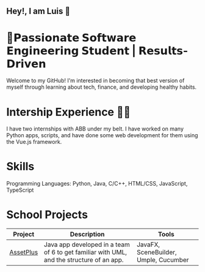 ## Hey!, I am Luis 👋

# 🚀𝗣𝗮𝘀𝘀𝗶𝗼𝗻𝗮𝘁𝗲 𝗦𝗼𝗳𝘁𝘄𝗮𝗿𝗲 𝗘𝗻𝗴𝗶𝗻𝗲𝗲𝗿𝗶𝗻𝗴 𝗦𝘁𝘂𝗱𝗲𝗻𝘁 | 𝗥𝗲𝘀𝘂𝗹𝘁𝘀-𝗗𝗿𝗶𝘃𝗲𝗻
Welcome to my GitHub! I'm interested in becoming that best version of myself through learning about tech, finance, and developing healthy habits.

# Intership Experience 🧑‍💻
I have two internships with ABB under my belt. I have worked on many Python apps, scripts, and have done some web development for them using the Vue.js framework.

# Skills
Programming Languages: Python, Java, C/C++, HTML/CSS, JavaScript, TypeScript

# School Projects
Project | Description | Tools |
--- | --- | --- |
[AssetPlus](https://github.com/LuisAtMcGill/AssetPlus) | Java app developed in a team of 6 to get familiar with UML, and the structure of an app. | JavaFX, SceneBuilder, Umple, Cucumber |
<!--
**LuisAtMcGill/LuisAtMcGill** is a ✨ _special_ ✨ repository because its `README.md` (this file) appears on your GitHub profile.

Here are some ideas to get you started:

- 🔭 I’m currently working on ...
- 🌱 I’m currently learning ...
- 👯 I’m looking to collaborate on ...
- 🤔 I’m looking for help with ...
- 💬 Ask me about ...
- 📫 How to reach me: ...
- 😄 Pronouns: ...
- ⚡ Fun fact: ...
-->
